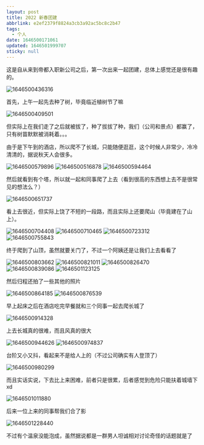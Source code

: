 ```yaml
---
layout: post
title: 2022 新春团建
abbrlink: e2ef2379f8824a3cb3a92ac5bc8c2b47
tags:
  - 个人
date: 1646500171061
updated: 1646501999707
sticky: null
---
```


这是自从来到帝都入职新公司之后，第一次出来一起团建，总体上感觉还是很有趣的。

![1646500436316](/resource/83befb4ef9864bf6876b66c71de69394.png)

首先，上午一起先去种了树，毕竟临近植树节了嘛

![1646500409501](/resource/aed36a4bbe23475dbd6d1b821bd8a7d7.png)

但实际上在我们走了之后就被拔了，种了拔拔了种，我们（公司和景点）都赢了，只有树苗默默被消耗着。。。

由于是下午到的酒店，所以爬不了长城，只能随便逛逛，这个时候人非常少，冷冷清清的，据说秋天人会很多。

![1646500579896](/resource/8a028b13dc324a8c8f1abffacf15c7a6.png)
![1646500516878](/resource/9992ee2a09ea4e2c8dd19be57bfa6a5b.png)
![1646500594464](/resource/58605276ce554bd7a79f66608683e50b.png)

然后就看到有个塔，所以就一起和同事爬了上去（看到很高的东西想上去不是很常见的想法么？）

![1646500651737](/resource/d1e7a9f2566746b6b33e648e412be9a5.png)

看上去很近，但实际上饶了不短的一段路，而且实际上还要爬山（毕竟建在了山上）。

![1646500704408](/resource/adc9230050c74dc5b7a86ad7afb9bf52.png)
![1646500710465](/resource/ac95e2a9944a4fc58a120cdb3ad3e858.png)
![1646500723312](/resource/b134a72225e44db194f0597dc94075f3.png)
![1646500755843](/resource/7431be134a144218ac9eb92444c7a72a.png)

终于爬到了山顶，虽然就要关门了，不过一个阿姨还是让我们上去看看了

![1646500803662](/resource/35ae71b5257b4a6a83e9e67bd0dd1f82.png)
![1646500821011](/resource/c5b37c983b8e471d9be720e5eb4e9924.png)
![1646500826470](/resource/b6d415c84db74c9aaa3d16ada69c2b93.png)
![1646500839086](/resource/2a298ce542b245ff98b62914f53a9f0d.png)
![1646501123125](/resource/7a20157d366d4896b4b387b050fd28e6.png)

然后归程还拍了一些其他的照片

![1646500864185](/resource/f01b84cabc7a4f5a90fb920fe4fb58c0.png)
![1646500876539](/resource/c100b4af47b14f208b250dc7f6d619d3.png)

早上起床之后在酒店吃完早餐就和三个同事一起去爬长城了

![1646500914328](/resource/fbd01bd5ccd64a0ca4e8df36210e6ae2.png)

上去长城真的很难，而且风真的很大

![1646500944626](/resource/99b0a7c2107f4daf8bc691b7cc2c0227.png)
![1646500974837](/resource/f7022188d6b64d8ca0dbed97e944ad73.png)

台阶又小又抖，看起来不是给人上的（不过公司确实有人登顶了）

![1646500980299](/resource/29a217b287714cddb2c62a5d6763bada.png)

而且实话实说，下去比上来困难，前者只是很累，后者感觉到危险只能扶着城墙下 xd

![1646501011880](/resource/4282e81ea9c64b7086c0bc79a97b7a02.png)

后来一位上来的同事帮我们合了影

![1646501228440](/resource/4526704609db4c0a9d34a7dd396dec98.png)

不过有个温泉没能泡成，虽然据说都是一群男人坦诚相对讨论奇怪的话题就是了
